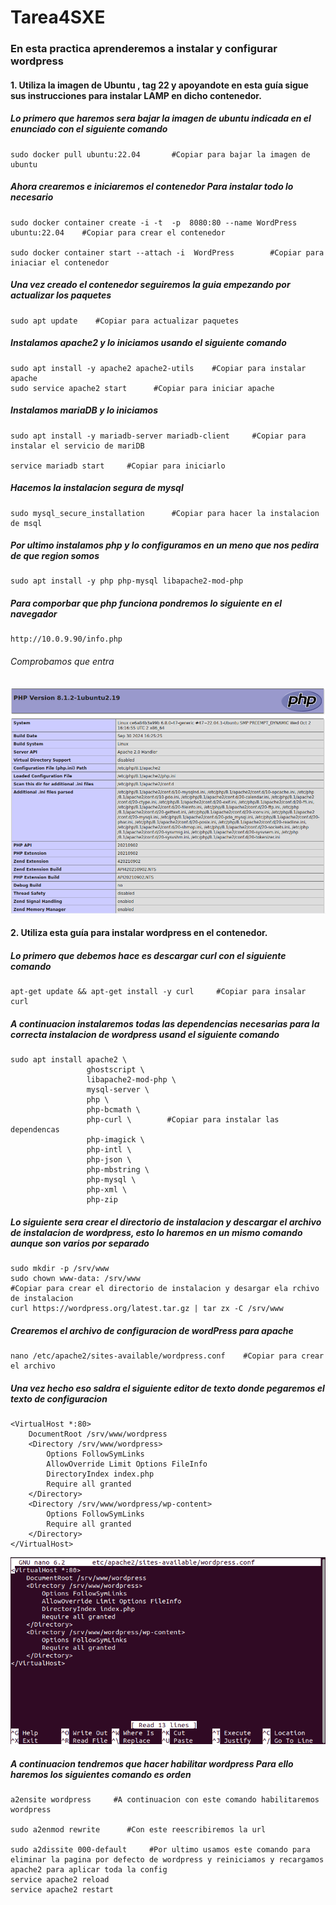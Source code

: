 # Tarea4SXE

### En esta practica aprenderemos a instalar y configurar wordpress

#### 1. Utiliza la imagen de Ubuntu , tag 22 y apoyandote en esta guía sigue sus instrucciones para instalar LAMP en dicho contenedor.

##### Lo primero que haremos sera bajar la imagen de ubuntu indicada en el enunciado con el siguiente comando
```
sudo docker pull ubuntu:22.04       #Copiar para bajar la imagen de ubuntu
```

##### Ahora crearemos e iniciaremos el contenedor Para instalar todo lo necesario
```
sudo docker container create -i -t  -p  8080:80 --name WordPress ubuntu:22.04    #Copiar para crear el contenedor

sudo docker container start --attach -i  WordPress        #Copiar para iniaciar el contenedor
```

##### Una vez creado el contenedor seguiremos la guia empezando por actualizar los paquetes
```
sudo apt update    #Copiar para actualizar paquetes
```

##### Instalamos apache2 y lo iniciamos usando el siguiente comando
```
sudo apt install -y apache2 apache2-utils    #Copiar para instalar apache
sudo service apache2 start      #Copiar para iniciar apache
```

##### Instalamos mariaDB y lo iniciamos
```
sudo apt install -y mariadb-server mariadb-client     #Copiar para instalar el servicio de mariDB

service mariadb start     #Copiar para iniciarlo
```

##### Hacemos la instalacion segura de mysql
```
sudo mysql_secure_installation      #Copiar para hacer la instalacion de msql
```

##### Por ultimo instalamos php y lo configuramos en un meno que nos pedira de que region somos
```
sudo apt install -y php php-mysql libapache2-mod-php
```
##### Para comporbar que php funciona pondremos lo siguiente en el navegador
```
http://10.0.9.90/info.php
```
###### Comprobamos que entra

![](img/1.png)

#### 2. Utiliza esta guía para instalar wordpress en el contenedor.

##### Lo primero que debemos hace es descargar curl con el siguiente comando
```
apt-get update && apt-get install -y curl     #Copiar para insalar curl
```

##### A continuacion instalaremos todas las dependencias necesarias para la correcta instalacion de wordpress usand el siguiente comando
```
sudo apt install apache2 \
                 ghostscript \
                 libapache2-mod-php \
                 mysql-server \
                 php \
                 php-bcmath \
                 php-curl \        #Copiar para instalar las dependencas
                 php-imagick \
                 php-intl \
                 php-json \
                 php-mbstring \
                 php-mysql \
                 php-xml \
                 php-zip
```
##### Lo siguiente sera crear el directorio de instalacion y descargar el archivo de instalacion de wordpress, esto lo haremos en un mismo comando aunque son varios por separado
```
sudo mkdir -p /srv/www
sudo chown www-data: /srv/www                                        #Copiar para crear el directorio de instalacion y desargar ela rchivo de instalacion
curl https://wordpress.org/latest.tar.gz | tar zx -C /srv/www
```
##### Crearemos el archivo de configuracion de wordPress para apache
```
nano /etc/apache2/sites-available/wordpress.conf    #Copiar para crear el archivo
```
##### Una vez hecho eso saldra el siguiente editor de texto donde pegaremos el texto de configuracion
```
<VirtualHost *:80>
    DocumentRoot /srv/www/wordpress
    <Directory /srv/www/wordpress>
        Options FollowSymLinks
        AllowOverride Limit Options FileInfo
        DirectoryIndex index.php
        Require all granted
    </Directory>
    <Directory /srv/www/wordpress/wp-content>
        Options FollowSymLinks
        Require all granted
    </Directory>
</VirtualHost>
```

![](img/2.png)

##### A continuacion tendremos que hacer habilitar wordpress Para ello haremos los siguientes comando es orden
```
a2ensite wordpress     #A continuacion con este comando habilitaremos wordpress

sudo a2enmod rewrite      #Con este reescribiremos la url

sudo a2dissite 000-default     #Por ultimo usamos este comando para eliminar la pagina por defecto de wordpress y reiniciamos y recargamos apache2 para aplicar toda la config
service apache2 reload
service apache2 restart
``` 
